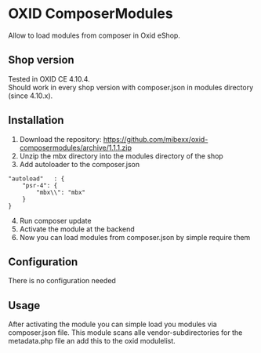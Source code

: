 OXID ComposerModules
=========================
Allow to load modules from composer in Oxid eShop.

Shop version
-----------------
Tested in OXID CE 4.10.4.  
Should work in every shop version with composer.json in modules directory (since 4.10.x).


Installation
------------------
1. Download the repository: https://github.com/mibexx/oxid-composermodules/archive/1.1.1.zip
2. Unzip the mbx directory into the modules directory of the shop
3. Add autoloader to the composer.json

```
"autoload"   : {
    "psr-4": {
        "mbx\\": "mbx"
    }
}
```

4. Run composer update
5. Activate the module at the backend
6. Now you can load modules from composer.json by simple require them

Configuration
-----------------
There is no configuration needed

Usage
-----------------
After activating the module you can simple load you modules via composer.json file.
This module scans alle vendor-subdirectories for the metadata.php file an add this to the oxid modulelist.


